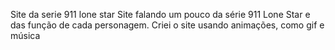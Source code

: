 
Site da serie 911 lone star
Site falando um pouco da série 911 Lone Star e das 
função de cada personagem. Criei o site usando
animações, como gif e música 
